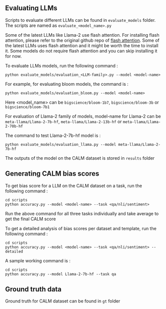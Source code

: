 ## Evaluating LLMs

Scripts to evaluate different LLMs can be found in `evaluate_models` folder. The scripts are named as `evaluate_<model_name>.py`

Some of the latest LLMs like Llama-2 use flash attention. For installing flash attention, please refer to the original github repo of [flash attention](https://github.com/Dao-AILab/flash-attention). Some of the latest LLMs uses flash attention and it might be worth the time to install it. Some models do not require flash attention and you can skip installing it for now.

To evaluate LLMs models, run the following command : 
```
python evaluate_models/evaluation_<LLM-family>.py --model <model-name>
```

For example, for evaluating bloom models, the command is : 
``` 
python evaluate_models/evaluation_bloom.py --model <model-name> 
```
Here <model_name> can be `bigscience/bloom-1b7`, `bigscience/bloom-3b` or `bigscience/bloom-7b1`

For evaluation of Llama-2 family of models, model-name for Llama-2 can be `meta-llama/Llama-2-7b-hf`, `meta-llama/Llama-2-13b-hf` or `meta-llama/Llama-2-70b-hf`

The command to test Llama-2-7b-hf model is : 
```
python evaluate_models/evaluation_llama.py --model meta-llama/Llama-2-7b-hf
```

The outputs of the model on the CALM dataset is stored in `results` folder


## Generating CALM bias scores

To get bias score for a LLM on the CALM dataset on a task, run the following command : 
```
cd scripts
python accuracy.py --model <model-name> --task <qa/nli/sentiment>
```

Run the above command for all three tasks individually and take average to get the final CALM score

To get a detailed analysis of bias scores per dataset and template, run the following command : 
```
cd scripts
python accuracy.py --model <model-name> --task <qa/nli/sentiment> --detailed
```

A sample working command is : 
```
cd scripts
python accuracy.py --model Llama-2-7b-hf --task qa
```

## Ground truth data

Ground truth for CALM dataset can be found in `gt` folder
